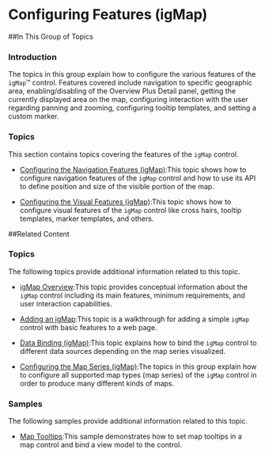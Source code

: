 ﻿<!--
|metadata|
{
    "fileName": "igmap-configuring-features",
    "controlName": "igMap",
    "tags": ["Charting","How Do I"]
}
|metadata|
-->

# Configuring Features (igMap)



##In This Group of Topics

### Introduction

The topics in this group explain how to configure the various features of the `igMap`™ control. Features covered include navigation to specific geographic area, enabling/disabling of the Overview Plus Detail panel, getting the currently displayed area on the map, configuring interaction with the user regarding panning and zooming, configuring tooltip templates, and setting a custom marker.

### Topics

This section contains topics covering the features of the `igMap` control.

-	[Configuring the Navigation Features (igMap)](igMap-Configuring-Navigation-Features.html):This topic shows how to configure navigation features of the `igMap` control and how to use its API to define position and size of the visible portion of the map.

-	[Configuring the Visual Features (igMap)](igMap-Configuring-Visual-Features.html):This topic shows how to configure visual features of the `igMap` control like cross hairs, tooltip templates, marker templates, and others.





##Related Content

### Topics

The following topics provide additional information related to this topic.

-	[igMap Overview](Overview-igMap.html):This topic provides conceptual information about the `igMap` control including its main features, minimum requirements, and user interaction capabilities.

-	[Adding an igMap](Adding-igMap.html):This topic is a walkthrough for adding a simple `igMap` control with basic features to a web page.

-	[Data Binding (igMap)](Data-Binding-igMap.html):This topic explains how to bind the `igMap` control to different data sources depending on the map series visualized.

-	[Configuring the Map Series (igMap)](igMap-Creating-Different-Kinds-Maps.html):The topics in this group explain how to configure all supported map types (map series) of the `igMap` control in order to produce many different kinds of maps.



### Samples

The following samples provide additional information related to this topic.

-	[Map Tooltips](igmap-configuring-visual-features.html#map-tooltips-sample):This sample demonstrates how to set map tooltips in a map control and bind a view model to the control.





 

 


